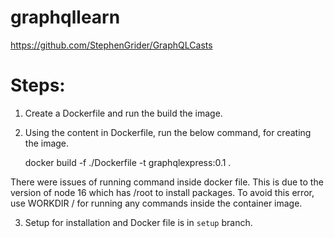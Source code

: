 # graphqllearn

https://github.com/StephenGrider/GraphQLCasts

Steps:
=====

1. Create a Dockerfile and run the build the image.
2. Using the content in Dockerfile, run the below command, for creating the image.

    docker build -f ./Dockerfile -t graphqlexpress:0.1 .

There were issues of running command inside docker file. This is due to the version of node 16 which has /root to install
packages. To avoid this error, use WORKDIR /<folder> for running any commands inside the container image.

3. Setup for installation and Docker file is in ```setup``` branch.
